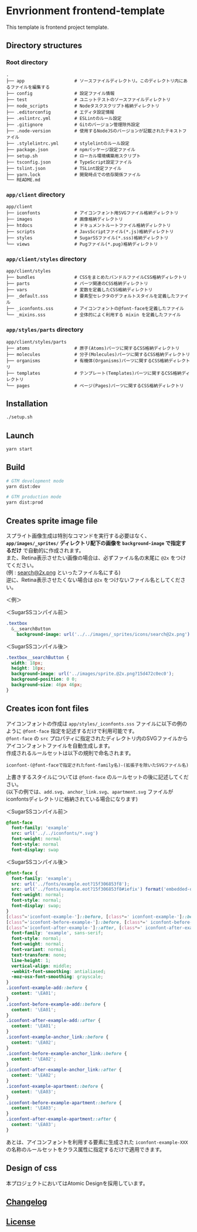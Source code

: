 # Envrionment frontend-template

This template is frontend project template.

## Directory structures

### Root directory

```
.
├── app                   # ソースファイルディレクトリ。このディレクトリ内にあるファイルを編集する
├── config                # 設定ファイル情報
├── test                  # ユニットテストのソースファイルディレクトリ
├── node_scripts          # Nodeタスクスクリプト格納ディレクトリ
├── .editorconfig         # エディタ設定情報
├── .eslintrc.yml         # ESLintのルール設定
├── .gitignore            # Gitのバージョン管理除外設定
├── .node-version         # 使用するNodeJSのバージョンが記載されたテキストファイル
├── .stylelintrc.yml      # stylelintのルール設定
├── package.json          # npmパッケージ設定ファイル
├── setup.sh              # ローカル環境構築用スクリプト
├── tsconfig.json         # TypeScript設定ファイル
├── tslint.json           # TSLint設定ファイル
├── yarn.lock             # 開発時点での依存関係ファイル
└── README.md
```

### `app/client` directory

```
app/client
├── iconfonts             # アイコンフォント用SVGファイル格納ディレクトリ
├── images                # 画像格納ディレクトリ
├── htdocs                # ドキュメントルートファイル格納ディレクトリ
├── scripts               # JavsScriptファイル(*.js)格納ディレクトリ
├── styles                # SugarSSファイル(*.sss)格納ディレクトリ
└── views                 # Pugファイル(*.pug)格納ディレクトリ
```

### `app/client/styles` directory

```
app/client/styles
├── bundles               # CSSをまとめたバンドルファイルCSS格納ディレクトリ
├── parts                 # パーツ関連のCSS格納ディレクトリ
├── vars                  # 変数を定義したCSS格納ディレクトリ
├── _default.sss          # 要素型セレクタのデフォルトスタイルを定義したファイル
├── _iconfonts.sss        # アイコンフォントの@font-faceを定義したファイル
└── _mixins.sss           # 全体的によく利用する mixin を定義したファイル
```

### `app/styles/parts` directory

```
app/client/styles/parts
├── atoms                 # 原子(Atoms)パーツに関するCSS格納ディレクトリ
├── molecules             # 分子(Molecules)パーツに関するCSS格納ディレクトリ
├── organisms             # 有機体(Organisms)パーツに関するCSS格納ディレクトリ
├── templates             # テンプレート(Templates)パーツに関するCSS格納ディレクトリ
└── pages                 # ページ(Pages)パーツに関するCSS格納ディレクトリ
```

## Installation

```bash
./setup.sh
```

## Launch

```bash
yarn start
```

## Build

```bash
# GTM development mode
yarn dist:dev

# GTM production mode
yarn dist:prod
```

## Creates sprite image file

スプライト画像生成は特別なコマンドを実行する必要はなく、<br>
**`app/images/_sprites/` ディレクトリ配下の画像を `background-image` で指定するだけ** で自動的に作成されます。<br>
また、Retina表示させたい画像の場合は、必ずファイル名の末尾に `@2x` をつけてください。<br>
(例 : search@2x.png といったファイル名にする)<br>
逆に、Retina表示させたくない場合は `@2x` をつけないファイル名としてください。<br>

＜例＞

＜SugarSSコンパイル前＞
```sass
.textbox
  &__searchButton
    background-image: url('../../images/_sprites/icons/search@2x.png')
```

＜SugarSSコンパイル後＞
```css
.textbox__searchButton {
  width: 18px;
  height: 18px;
  background-image: url('../images/sprite.@2x.png?15d472c0ec0');
  background-position: 0 0;
  background-size: 46px 46px;
}
```

## Creates icon font files

アイコンフォントの作成は `app/styles/_iconfonts.sss` ファイルに以下の例のように `@font-face` 指定を記述するだけで利用可能です。<br>
`@font-face` の `src` プロパティに指定されたディレクトリ内のSVGファイルからアイコンフォントファイルを自動生成します。<br>
作成されるルールセットは以下の規則で命名されます。<br>

```
iconfont-(@font-faceで指定されたfont-family名)-(拡張子を除いたSVGファイル名)
```

上書きするスタイルについては `@font-face` のルールセットの後に記述してください。<br>
(以下の例では、`add.svg`、`anchor_link.svg`、`apartment.svg` ファイルがiconfontsディレクトリに格納されている場合になります)<br>

＜SugarSSコンパイル前＞
```sass
@font-face
  font-family: 'example'
  src: url('../../iconfonts/*.svg')
  font-weight: normal
  font-style: normal
  font-display: swap
```

＜SugarSSコンパイル後＞
```css
@font-face {
  font-family: 'example';
  src: url('../fonts/example.eot?15f306853f8');
  src: url('../fonts/example.eot?15f306853f8#iefix') format('embedded-opentype'), url('../fonts/example.woff?15f306853f8') format('woff'), url('../fonts/example.ttf?15f306853f8') format('truetype');
  font-weight: normal;
  font-style: normal;
  font-display: swap;
}
[class^='iconfont-example-']::before, [class*=' iconfont-example-']::before,
[class^='iconfont-before-example-']::before, [class*=' iconfont-before-example-']::before,
[class^='iconfont-after-example-']::after, [class*=' iconfont-after-example-']::after {
  font-family: 'example', sans-serif;
  font-style: normal;
  font-weight: normal;
  font-variant: normal;
  text-transform: none;
  line-height: 1;
  vertical-align: middle;
  -webkit-font-smoothing: antialiased;
  -moz-osx-font-smoothing: grayscale;
}
.iconfont-example-add::before {
  content: '\EA01';
}
.iconfont-before-example-add::before {
  content: '\EA01';
}
.iconfont-after-example-add::after {
  content: '\EA01';
}
.iconfont-example-anchor_link::before {
  content: '\EA02';
}
.iconfont-before-example-anchor_link::before {
  content: '\EA02';
}
.iconfont-after-example-anchor_link::after {
  content: '\EA02';
}
.iconfont-example-apartment::before {
  content: '\EA03';
}
.iconfont-before-example-apartment::before {
  content: '\EA03';
}
.iconfont-after-example-apartment::after {
  content: '\EA03';
}
```

あとは、アイコンフォントを利用する要素に生成された `iconfont-example-XXX` の名称のルールセットをクラス属性に指定するだけで適用できます。

## Design of css

本プロジェクトにおいてはAtomic Designを採用しています。<br>

## [Changelog](CHANGELOG.md)

## [License](LICENSE)

